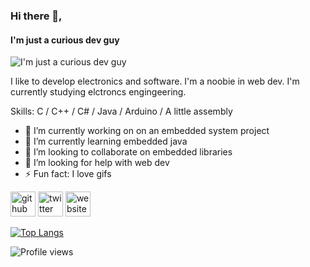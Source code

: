 ### Hi there 👋,  
#### I'm just a curious dev guy
![I'm just a curious dev guy](https://external-content.duckduckgo.com/iu/?u=https%3A%2F%2Fmedia1.tenor.com%2Fimages%2F81a8bc3e809a0bd49938853ba11b3d45%2Ftenor.gif%3Fitemid%3D7441326&f=1&nofb=1)

I like to develop electronics and software. I'm a noobie in web dev. I'm currently studying elctroncs engingeering.

Skills: C / C++ / C# / Java / Arduino / A little assembly

- 🔭 I’m currently working on on an embedded system project 
- 🌱 I’m currently learning embedded java 
- 👯 I’m looking to collaborate on embedded libraries 
- 🤔 I’m looking for help with web dev 
- ⚡ Fun fact: I love gifs 


[<img src='https://cdn.jsdelivr.net/npm/simple-icons@3.0.1/icons/github.svg' alt='github' height='40'>](https://github.com/ElectroSheepH21)  [<img src='https://cdn.jsdelivr.net/npm/simple-icons@3.0.1/icons/twitter.svg' alt='twitter' height='40'>](https://twitter.com/ElectroSheepH21)  [<img src='https://cdn.jsdelivr.net/npm/simple-icons@3.0.1/icons/icloud.svg' alt='website' height='40'>](https://electrosheeph21.github.io/)  

[![Top Langs](https://github-readme-stats.vercel.app/api/top-langs/?username=ElectroSheepH21)](https://github.com/anuraghazra/github-readme-stats)

![Profile views](https://gpvc.arturio.dev/ElectroSheepH21)  
